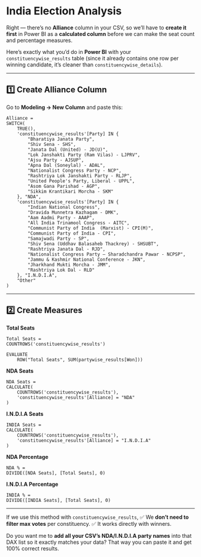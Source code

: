 # India Election Analysis 

Right — there’s no **Alliance** column in your CSV, so we’ll have to **create it first** in Power BI as a **calculated column** before we can make the seat count and percentage measures.

Here’s exactly what you’d do in **Power BI** with your `constituencywise_results` table (since it already contains one row per winning candidate, it’s cleaner than `constituencywise_details`).

---

## **1️⃣ Create Alliance Column**

Go to **Modeling → New Column** and paste this:

```DAX
Alliance =
SWITCH(
    TRUE(),
    'constituencywise_results'[Party] IN {
        "Bharatiya Janata Party",
        "Shiv Sena - SHS",
        "Janata Dal (United) - JD(U)",
        "Lok Janshakti Party (Ram Vilas) - LJPRV",
        "Ajsu Party - AJSUP",
        "Apna Dal (Soneylal) - ADAL",
        "Nationalist Congress Party - NCP",
        "Rashtriya Lok Janshakti Party - RLJP",
        "United People's Party, Liberal - UPPL",
        "Asom Gana Parishad - AGP",
        "Sikkim Krantikari Morcha - SKM"
    }, "NDA",
    'constituencywise_results'[Party] IN {
        "Indian National Congress",
        "Dravida Munnetra Kazhagam - DMK",
        "Aam Aadmi Party - AAAP",
        "All India Trinamool Congress - AITC",
        "Communist Party of India  (Marxist) - CPI(M)",
        "Communist Party of India - CPI",
        "Samajwadi Party - SP",
        "Shiv Sena (Uddhav Balasaheb Thackrey) - SHSUBT",
        "Rashtriya Janata Dal - RJD",
        "Nationalist Congress Party – Sharadchandra Pawar - NCPSP",
        "Jammu & Kashmir National Conference - JKN",
        "Jharkhand Mukti Morcha - JMM",
        "Rashtriya Lok Dal - RLD"
    }, "I.N.D.I.A",
    "Other"
)
```

---

## **2️⃣ Create Measures**

**Total Seats**

```DAX
Total Seats =
COUNTROWS('constituencywise_results')
```

```
EVALUATE
    ROW("Total Seats", SUM(partywise_results[Won]))
```

**NDA Seats**

```DAX
NDA Seats =
CALCULATE(
    COUNTROWS('constituencywise_results'),
    'constituencywise_results'[Alliance] = "NDA"
)
```

**I.N.D.I.A Seats**

```DAX
INDIA Seats =
CALCULATE(
    COUNTROWS('constituencywise_results'),
    'constituencywise_results'[Alliance] = "I.N.D.I.A"
)
```

**NDA Percentage**

```DAX
NDA % =
DIVIDE([NDA Seats], [Total Seats], 0)
```

**I.N.D.I.A Percentage**

```DAX
INDIA % =
DIVIDE([INDIA Seats], [Total Seats], 0)
```

---

If we use this method with `constituencywise_results`,
✅ We **don’t need to filter max votes** per constituency.
✅ It works directly with winners.

Do you want me to **add all your CSV’s NDA/I.N.D.I.A party names** into that DAX list so it exactly matches your data? That way you can paste it and get 100% correct results.
